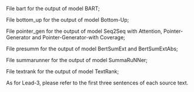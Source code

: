 File bart for the output of model BART;

File bottom_up for the output of model Bottom-Up;

File pointer_gen for the output of model Seq2Seq with Attention, Pointer-Generator and Pointer-Generator-with Coverage;

File presumm for the output of model BertSumExt and BertSumExtAbs;

File summarunner for the output of model SummaRuNNer;

File textrank for the output of model TextRank;

As for Lead-3, please refer to the first three sentences of each source text.
